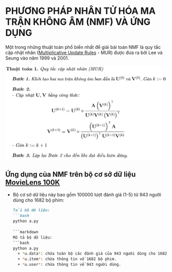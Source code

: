 # PHƯƠNG PHÁP NHÂN TỬ HÓA MA TRẬN KHÔNG ÂM (NMF) VÀ ỨNG DỤNG

Một trong những thuật toán phổ biến nhất để giải bài toán NMF là quy tắc cập nhật nhân ([Multiplicative Update Rules](https://www.researchgate.net/publication/2538030_Algorithms_for_Non-negative_Matrix_Factorization) - MUR) được đưa ra bởi Lee và Seung vào năm 1999 và 2001.

![](Anh/ThuatToan.jpg)


## Ứng dụng của NMF trên bộ cơ sở dữ liệu [MovieLens 100K](https://grouplens.org/datasets/movielens/100k/) 
- Bộ cơ sở dữ liệu này bao gồm 100000 lượt đánh giá (1-5) từ 943 người dùng cho 1682 bộ phim:<br>
  ```markdown
  Tải bộ dữ liệu:
  ```bash
  python a.py
  
  ```markdown
  Mô tả bộ dữ liệu:
  ```bash
  python a.py
    + *u.data*: chứa toàn bộ các đánh giá của 943 người dùng cho 1682 bộ phim.
    + *u.item*: chứa thông tin về 1682 bộ phim.
    + *u.user*: chứa thông tin về 943 người dùng.
